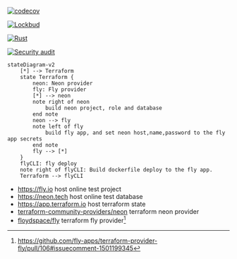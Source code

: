 [![codecov](https://codecov.io/github/bxb100/zero-to-production/branch/main/graph/badge.svg?token=MAA8R3RY6O)](https://codecov.io/github/bxb100/zero-to-production)

[![Lockbud](https://github.com/bxb100/zero-to-production/actions/workflows/lockbud.yml/badge.svg?branch=main)](https://github.com/bxb100/zero-to-production/actions/workflows/lockbud.yml)

[![Rust](https://github.com/bxb100/zero-to-production/actions/workflows/general.yml/badge.svg)](https://github.com/bxb100/zero-to-production/actions/workflows/general.yml)

[![Security audit](https://github.com/bxb100/zero-to-production/actions/workflows/audit.yml/badge.svg)](https://github.com/bxb100/zero-to-production/actions/workflows/audit.yml)

[//]: # (https://mermaid.js.org/syntax/stateDiagram.html)
```mermaid
stateDiagram-v2
    [*] --> Terraform
    state Terraform {
        neon: Neon provider
        fly: Fly provider
        [*] --> neon
        note right of neon
            build neon project, role and database
        end note
        neon --> fly
        note left of fly
            build fly app, and set neon host,name,password to the fly app secrets
        end note
        fly --> [*]
    }
    flyCLI: fly deploy
    note right of flyCLI: Build dockerfile deploy to the fly app.
    Terraform --> flyCLI
```

* https://fly.io host online test project
* https://neon.tech host online test database
* https://app.terraform.io host terraform state
* [terraform-community-providers/neon](https://registry.terraform.io/providers/terraform-community-providers/neon/latest) terraform neon provider
* [floydspace/fly]( https://registry.terraform.io/providers/floydspace/fly/latest) terraform fly provider[^not official]

[^not official]: https://github.com/fly-apps/terraform-provider-fly/pull/106#issuecomment-1501199345